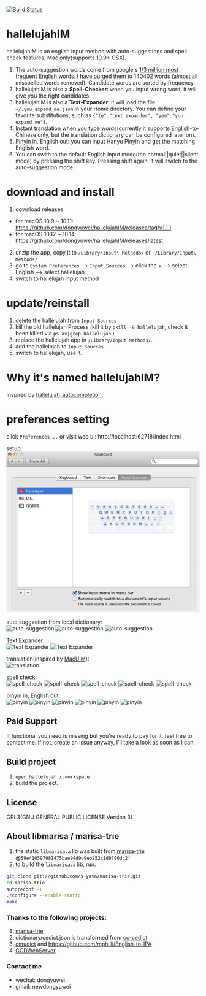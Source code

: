 [![Build Status](https://travis-ci.com/dongyuwei/hallelujahIM.svg?branch=master)](https://travis-ci.com/dongyuwei/hallelujahIM)

# hallelujahIM

hallelujahIM is an english input method with auto-suggestions and spell check features, Mac only(supports 10.9+ OSX).

1. The auto-suggestion words come from google's [1/3 million most frequent English words](http://norvig.com/ngrams/count_1w.txt). I have purged them to 140402 words (almost all misspelled words removed). Candidate words are sorted by frequency.
2. hallelujahIM is also a **Spell-Checker**: when you input wrong word, it will give you the right candidates.
3. hallelujahIM is also a **Text-Expander**: it will load the file `~/.you_expand_me.json` in your Home directory. You can define your favorite substitutions, such as `{"te":"text expander", "yem":"you expand me"}`.
4. Instant translation when you type words(currently it supports English-to-Chinese only, but the translation dictionary can be configured later on).
5. Pinyin in, English out: you can input Hanyu Pinyin and get the matching English word.
6. You can swith to the default English input mode(the normal||quiet||silent mode) by pressing the shift key. Pressing shift again, it will switch to the auto-suggestion mode.

# download and install

1. download releases

- for macOS 10.9 ~ 10.11: https://github.com/dongyuwei/hallelujahIM/releases/tag/v1.1.1
- for macOS 10.12 ~ 10.14: https://github.com/dongyuwei/hallelujahIM/releases/latest

2. unzip the app, copy it to `/Library/Input\ Methods/` or `~/Library/Input\ Methods/`
3. go to `System Preferences` --> `Input Sources` --> click the + --> select English --> select hallelujah
4. switch to hallelujah input method

# update/reinstall

1. delete the hallelujah from `Input Sources`
2. kill the old hallelujah Process (kill it by `pkill -9 hallelujah`, check it been killed via `ps ax|grep hallelujah` )
3. replace the hallelujah app in `/Library/Input Methods/`.
4. add the hallelujah to `Input Sources`
5. switch to hallelujah, use it.

# Why it's named hallelujahIM?

Inspired by [hallelujah_autocompletion](https://daringfireball.net/2006/10/hallelujah_autocompletion).

# preferences setting

click `Preferences...` or visit web ui: http://localhost:62718/index.html

setup:<br/>
![setup](https://github.com/dongyuwei/NumberInput_IMKit_Sample/blob/master/object-c/hallelujahIM/snapshots/setup.png?raw=true)

auto suggestion from local dictionary:<br/>
![auto-suggestion](https://github.com/dongyuwei/hallelujahIM/blob/master/snapshots/suggestions.png)
![auto-suggestion](https://github.com/dongyuwei/hallelujahIM/blob/master/snapshots/suggestions2.png)
![auto-suggestion](https://github.com/dongyuwei/hallelujahIM/blob/master/snapshots/suggestions3.png)

Text Expander: <br/>
![Text Expander](https://github.com/dongyuwei/hallelujahIM/blob/textExpander/snapshots/text_expander1.png)
![Text Expander](https://github.com/dongyuwei/hallelujahIM/blob/textExpander/snapshots/text_expander2.png)

translation(inspired by [MacUIM](https://github.com/uim/uim/wiki/WhatsUim)):<br/>
![translation](https://github.com/dongyuwei/hallelujahIM/blob/master/snapshots/translation.png)

spell check:<br/>
![spell-check](https://github.com/dongyuwei/hallelujahIM/blob/master/snapshots/check.png)
![spell-check](https://github.com/dongyuwei/hallelujahIM/blob/master/snapshots/check2.png)
![spell-check](https://github.com/dongyuwei/hallelujahIM/blob/master/snapshots/check3.png)
![spell-check](https://github.com/dongyuwei/hallelujahIM/blob/master/snapshots/check4.png)
![spell-check](https://github.com/dongyuwei/hallelujahIM/blob/master/snapshots/check5.png)

pinyin in, English out: <br/>
![pinyin](https://github.com/dongyuwei/hallelujahIM/blob/master/snapshots/gaoji.png)
![pinyin](https://github.com/dongyuwei/hallelujahIM/blob/master/snapshots/binmayong.png)
![pinyin](https://github.com/dongyuwei/hallelujahIM/blob/master/snapshots/kexikehe.png)
![pinyin](https://github.com/dongyuwei/hallelujahIM/blob/master/snapshots/laozi.png)
![pinyin](https://github.com/dongyuwei/hallelujahIM/blob/master/snapshots/roujiamo.png)
![pinyin](https://github.com/dongyuwei/hallelujahIM/blob/master/snapshots/xiangbudao.png)

## Paid Support

If functional you need is missing but you're ready to pay for it, feel free to contact me. If not, create an issue anyway, I'll take a look as soon as I can.

## Build project

1. `open hallelujah.xcworkspace`
2. build the project.

## License
GPL3(GNU GENERAL PUBLIC LICENSE Version 3)

## About libmarisa / marisa-trie

1. the static `libmarisa.a` lib was built from [marisa-trie](https://github.com/s-yata/marisa-trie) @`59e410597981475bae94d9d9eb252c1d9790dc2f`
2. to build the `libmarisa.a` lib, run:

```bash
git clone git://github.com/s-yata/marisa-trie.git
cd marisa-trie
autoreconf -i
./configure --enable-static
make
```

### Thanks to the following projects:

1. [marisa-trie](https://github.com/s-yata/marisa-trie)
2. dictionary/cedict.json is transformed from [cc-cedict](https://cc-cedict.org/wiki/)
3. [cmudict](http://www.speech.cs.cmu.edu/cgi-bin/cmudict) and https://github.com/mphilli/English-to-IPA
4. [GCDWebServer](https://github.com/swisspol/GCDWebServer)

### Contact me
- wechat: dongyuwei
- gmail: newdongyuwei
